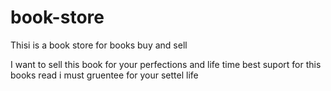# book-store

Thisi is a book store for books buy and sell

I want to sell this book for your perfections and life time best suport for this books read i must gruentee for your settel life
